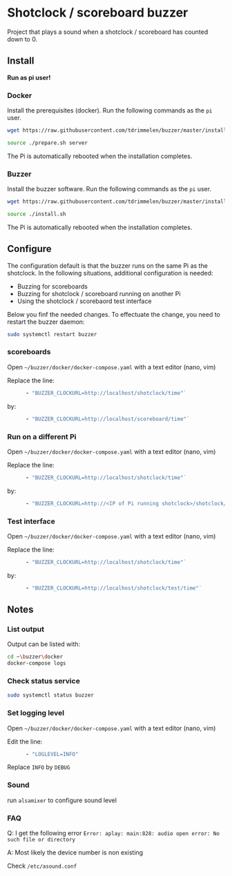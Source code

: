 # Shotclock / scoreboard buzzer

Project that plays a sound when a shotclock / scoreboard has counted down to 0.

## Install

**Run as pi user!**

### Docker

Install the prerequisites (docker). Run the following commands as the `pi` user.

``` bash
wget https://raw.githubusercontent.com/tdrimmelen/buzzer/master/install/prepare.sh

source ./prepare.sh server
```

The Pi is automatically rebooted when the installation completes.

### Buzzer

Install the buzzer software. Run the following commands as the `pi` user.

``` bash
wget https://raw.githubusercontent.com/tdrimmelen/buzzer/master/install/install.sh`

source ./install.sh
```

The Pi is automatically rebooted when the installation completes.

## Configure

The configuration default is that the buzzer runs on the same Pi as the shotclock. In the following situations, additional configuration is needed:

- Buzzing for scoreboards
- Buzzing for shotclock / scoreboard running on another Pi
- Using the shotclock / scorebaord test interface

Below you finf the needed changes. To effectuate the change, you need to restart the buzzer daemon:

``` bash
sudo systemctl restart buzzer
```

### scoreboards

Open `~/buzzer/docker/docker-compose.yaml` with a text editor (nano, vim)

Replace the line:

``` yaml
      - "BUZZER_CLOCKURL=http://localhost/shotclock/time"`
```

by:

``` yaml
      - "BUZZER_CLOCKURL=http://localhost/scoreboard/time"`
```

### Run on a different Pi

Open `~/buzzer/docker/docker-compose.yaml` with a text editor (nano, vim)

Replace the line:


``` yaml
      - "BUZZER_CLOCKURL=http://localhost/shotclock/time"`
```

by:

``` yaml
      - "BUZZER_CLOCKURL=http://<IP of Pi running shotclock>/shotclock/time"`
```

### Test interface

Open `~/buzzer/docker/docker-compose.yaml` with a text editor (nano, vim)

Replace the line:


``` yaml
      - "BUZZER_CLOCKURL=http://localhost/shotclock/time"`
```

by:

``` yaml
      - "BUZZER_CLOCKURL=http://localhost/shotclock/test/time"`
```

## Notes

### List output

Output can be listed with:

``` bash
cd ~\buzzer\docker
docker-compose logs
```

### Check status service

``` bash
sudo systemctl status buzzer
```

### Set logging level

Open `~/buzzer/docker/docker-compose.yaml` with a text editor (nano, vim)

Edit the line:


``` yaml
      - "LOGLEVEL=INFO"
```

Replace `INFO` by `DEBUG`

### Sound

run `alsamixer` to configure sound level

### FAQ

Q: I get the following error `Error: aplay: main:828: audio open error: No such file or directory`

A:
Most likely the device number is non existing

Check `/etc/asound.conf`
